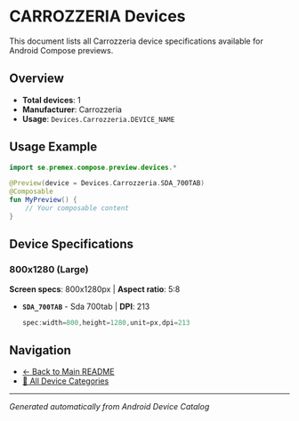 # CARROZZERIA Devices

This document lists all Carrozzeria device specifications available for Android Compose previews.

## Overview

- **Total devices**: 1
- **Manufacturer**: Carrozzeria
- **Usage**: `Devices.Carrozzeria.DEVICE_NAME`

## Usage Example

```kotlin
import se.premex.compose.preview.devices.*

@Preview(device = Devices.Carrozzeria.SDA_700TAB)
@Composable
fun MyPreview() {
    // Your composable content
}
```

## Device Specifications

### 800x1280 (Large)

**Screen specs**: 800x1280px | **Aspect ratio**: 5:8

- **`SDA_700TAB`** - Sda 700tab | **DPI**: 213
  ```kotlin
  spec:width=800,height=1280,unit=px,dpi=213
  ```

## Navigation

- [← Back to Main README](../../README.md)
- [📱 All Device Categories](../README.md)

---
*Generated automatically from Android Device Catalog*
